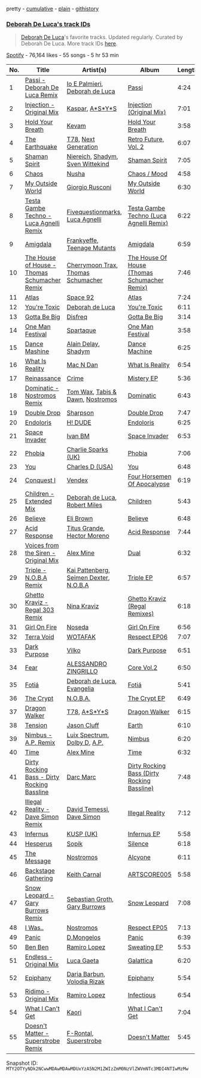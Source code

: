 pretty - [cumulative](/playlists/cumulative/37i9dQZF1DXdtTK5Bo0anL.md) - [plain](/playlists/plain/37i9dQZF1DXdtTK5Bo0anL) - [githistory](https://github.githistory.xyz/mackorone/spotify-playlist-archive/blob/main/playlists/plain/37i9dQZF1DXdtTK5Bo0anL)

### [Deborah De Luca's track IDs](https://open.spotify.com/playlist/37i9dQZF1DXdtTK5Bo0anL)

> <a href="spotify:artist:144HzhpLjcR9k37w5Ico9B">Deborah De Luca</a>'s favorite tracks\. Updated regularly\. Curated by Deborah De Luca\. More track IDs <a href="spotify:genre:track\_id">here</a>.

[Spotify](https://open.spotify.com/user/spotify) - 76,164 likes - 55 songs - 5 hr 53 min

| No. | Title | Artist(s) | Album | Length |
|---|---|---|---|---|
| 1 | [Passi \- Deborah De Luca Remix](https://open.spotify.com/track/2o7T9vBvuIupvPWRNNXsbx) | [Io E Palmieri](https://open.spotify.com/artist/0TCP7lmekWg7vkmKbYAWrK), [Deborah de Luca](https://open.spotify.com/artist/144HzhpLjcR9k37w5Ico9B) | [Passi](https://open.spotify.com/album/0NVmpIGsTmZrc8tzCQ90YF) | 4:24 |
| 2 | [Injection \- Original Mix](https://open.spotify.com/track/52nFiIeYWwY5IJRStcbbfj) | [Kaspar](https://open.spotify.com/artist/679xKCdF1dBRH0gGgZfcCC), [A\*S\*Y\*S](https://open.spotify.com/artist/4xfA60YoR4UbBxuOn9WXJq) | [Injection \(Original Mix\)](https://open.spotify.com/album/7tq0Eni5FK1nm27dqXGWyr) | 7:01 |
| 3 | [Hold Your Breath](https://open.spotify.com/track/45VM9CqBbTKedFwmdBvWyJ) | [Kevam](https://open.spotify.com/artist/5EDSel2phfxRoHJlrNDObG) | [Hold Your Breath](https://open.spotify.com/album/4li1vAeH0ri2c1VqsfVWZd) | 3:58 |
| 4 | [The Earthquake](https://open.spotify.com/track/3ciDWZzgNmtoDwrH3PkQ9f) | [T78](https://open.spotify.com/artist/5FgLkieOqGXPn01dnbJp9Z), [Next Generation](https://open.spotify.com/artist/5NJx1sueW2WhHBvyLmJ9j6) | [Retro Future, Vol\. 2](https://open.spotify.com/album/7khRIw5S8xtVXUf9EKBTvs) | 6:07 |
| 5 | [Shaman Spirit](https://open.spotify.com/track/38rn7XSegUlkT3mcb8BA0u) | [Niereich](https://open.spotify.com/artist/1qwho0JFtd5Pn2ixKKE389), [Shadym](https://open.spotify.com/artist/2FAcowReyHGYZZ0MIkjjOA), [Sven Wittekind](https://open.spotify.com/artist/1Xoao0EbCROD5MzC3iyyAD) | [Shaman Spirit](https://open.spotify.com/album/2qgWv8NcrJ6Qk6KJt3C5H9) | 7:05 |
| 6 | [Chaos](https://open.spotify.com/track/06KRptHG324nOGJCwp7seF) | [Nusha](https://open.spotify.com/artist/5jsGnMw1mnU4FfhhcXUR6Q) | [Chaos / Mood](https://open.spotify.com/album/0SsgDneHjZkThLV5JEYI6D) | 4:58 |
| 7 | [My Outside World](https://open.spotify.com/track/48ahWP9D1xyPsmZY0mz2n7) | [Giorgio Rusconi](https://open.spotify.com/artist/5CLei8cnoP3zSMj2xRS8Wl) | [My Outside World](https://open.spotify.com/album/57ttRZWsAQs0NWHBUAUOES) | 6:30 |
| 8 | [Testa Gambe Techno \- Luca Agnelli Remix](https://open.spotify.com/track/0Q7l8tbrJZ2Y9wIhR7DfHh) | [Fivequestionmarks](https://open.spotify.com/artist/2LuGWCQe0znzHPriNsi2bg), [Luca Agnelli](https://open.spotify.com/artist/4gF60Mys5KoWdQrf0bhRWq) | [Testa Gambe Techno \(Luca Agnelli Remix\)](https://open.spotify.com/album/34Oyghd8RkHIou4u36A9d0) | 6:22 |
| 9 | [Amigdala](https://open.spotify.com/track/2SSYP3kgfd3WQU2F5CuF3G) | [Frankyeffe](https://open.spotify.com/artist/1YeRLPqVEJIpa6jstdiD0O), [Teenage Mutants](https://open.spotify.com/artist/3IFgjVPT8yeB4UnJCWOpZA) | [Amigdala](https://open.spotify.com/album/1pT0i5maf1yNOLrDhfUfR9) | 6:59 |
| 10 | [The House of House \- Thomas Schumacher Remix](https://open.spotify.com/track/2CVSOypjAwshemh3be7TzY) | [Cherrymoon Trax](https://open.spotify.com/artist/61LAVgfVbkRLgNHEDveOyh), [Thomas Schumacher](https://open.spotify.com/artist/7KkV7dFoGEXr4M3fpb1FgD) | [The House Of House \(Thomas Schumacher Remix\)](https://open.spotify.com/album/6SGr7Mkb4shXC7h4RpyUvp) | 7:46 |
| 11 | [Atlas](https://open.spotify.com/track/2To1kKqcmGDu8clp3NuoQS) | [Space 92](https://open.spotify.com/artist/6TVdVlY6irsNPkMHT2HkfD) | [Atlas](https://open.spotify.com/album/2boSUQqYDxJ5zNJuLxdkhy) | 7:24 |
| 12 | [You're Toxic](https://open.spotify.com/track/5Ig2RPAPLrkAkFpyr8uAPj) | [Deborah de Luca](https://open.spotify.com/artist/144HzhpLjcR9k37w5Ico9B) | [You're Toxic](https://open.spotify.com/album/5xMufmAVskrZV4Llusco8r) | 6:11 |
| 13 | [Gotta Be Big](https://open.spotify.com/track/7cpYKw9EqeKiro8Wy4pBbV) | [Disfreq](https://open.spotify.com/artist/2r6S8dhE6TLxyYJndSd345) | [Gotta Be Big](https://open.spotify.com/album/6gxe86HXlBpnKb9CDirJBa) | 3:14 |
| 14 | [One Man Festival](https://open.spotify.com/track/6Wbm5TYek7SOQHxLAXnXks) | [Spartaque](https://open.spotify.com/artist/2OpUrUeIF1sqWHwSbMPNkB) | [One Man Festival](https://open.spotify.com/album/4D2HtwTrkP6wm48NLD47ka) | 3:58 |
| 15 | [Dance Mashine](https://open.spotify.com/track/1wQ394XLJAicSO2LJZQ3hD) | [Alain Delay](https://open.spotify.com/artist/2ikcS80kf0mQQ4VKRyH7aQ), [Shadym](https://open.spotify.com/artist/2FAcowReyHGYZZ0MIkjjOA) | [Dance Machine](https://open.spotify.com/album/6DG96gkKEPmc2tAuloaTmh) | 6:25 |
| 16 | [What Is Reality](https://open.spotify.com/track/6TIi8HpAB2kukQRVU53TJA) | [Mac N Dan](https://open.spotify.com/artist/5eHdxX1kJ07XQaZLFs8qHN) | [What Is Reality](https://open.spotify.com/album/6qQUu1vfhpAOwAy4dSobLS) | 6:54 |
| 17 | [Reinassance](https://open.spotify.com/track/44qJiqEWwO3t7zG7JrvfvT) | [Crime](https://open.spotify.com/artist/0HdLOHFK7sxiPJCFxhgtUE) | [Mistery EP](https://open.spotify.com/album/4IwhCLjk9U9fwIZmhB8E8w) | 5:36 |
| 18 | [Dominatic \- Nostromos Remix](https://open.spotify.com/track/0ZXm0Dfn6AAtycAZB9wIt1) | [Tom Wax](https://open.spotify.com/artist/1b0WGyps7QC5KqSSq57wXX), [Tabis & Dawn](https://open.spotify.com/artist/0vgSej2cAXX0YWWEtKXGmk), [Nostromos](https://open.spotify.com/artist/2ZqTIynjsje8Dux78PrTNC) | [Dominatic](https://open.spotify.com/album/3ULYpuHboP19yjfKL5FiJW) | 6:43 |
| 19 | [Double Drop](https://open.spotify.com/track/7rw05kd7N0QFvaFsCKciHg) | [Sharpson](https://open.spotify.com/artist/7I6YO6H42IV9BOqqqwvlpM) | [Double Drop](https://open.spotify.com/album/7MFYOlyenksr5vKGmfhlFR) | 7:47 |
| 20 | [Endoloris](https://open.spotify.com/track/42VtZr6X9bp0EXEqPC7iXd) | [H! DUDE](https://open.spotify.com/artist/7GxWB7GAZcYoGWOGgEpDxi) | [Endoloris](https://open.spotify.com/album/6tdHuJRmlLnJd7cRI2iz8U) | 6:25 |
| 21 | [Space Invader](https://open.spotify.com/track/4UTNUbxzHvlCKzKDHozM18) | [Ivan BM](https://open.spotify.com/artist/09oqePqZB0Q7dgGHS2zNhj) | [Space Invader](https://open.spotify.com/album/43zM7amnVBwsP7vYLWtGZ2) | 6:53 |
| 22 | [Phobia](https://open.spotify.com/track/7eM90uoqf1KVaSIGC4rSla) | [Charlie Sparks \(UK\)](https://open.spotify.com/artist/1lsjQdGrRe2D1nmvCVB7JZ) | [Phobia](https://open.spotify.com/album/6Wx7ncY0yg7Qdh7aYNv2nR) | 7:06 |
| 23 | [You](https://open.spotify.com/track/5lvLiD5JeZuYdY1qIdrv5P) | [Charles D \(USA\)](https://open.spotify.com/artist/4JM9MtRRutmQVooyHnFTD1) | [You](https://open.spotify.com/album/1iBmmpiZ69uD1841dh6bMx) | 6:48 |
| 24 | [Conquest I](https://open.spotify.com/track/3nINLFNxgP3ZoMgxwlGwal) | [Vendex](https://open.spotify.com/artist/2kqP3BXfLgo74OpfoC9cf7) | [Four Horsemen Of Apocalypse](https://open.spotify.com/album/14igFaG5lsaDYtGzsxib9l) | 6:19 |
| 25 | [Children \- Extended Mix](https://open.spotify.com/track/6n0QH2FVS1hTvfho6xYpuP) | [Deborah de Luca](https://open.spotify.com/artist/144HzhpLjcR9k37w5Ico9B), [Robert Miles](https://open.spotify.com/artist/2YVF0Ou5zIc4mpgtLIlGN0) | [Children](https://open.spotify.com/album/4pAD0l5icphM5TC1A4q8Yn) | 5:43 |
| 26 | [Believe](https://open.spotify.com/track/40up5wCfwQXTDXyE18hJbJ) | [Eli Brown](https://open.spotify.com/artist/5lVNSw2GPci8kebrAQpZqU) | [Believe](https://open.spotify.com/album/3vUbTHFU39OGMaJ3VGD98N) | 6:48 |
| 27 | [Acid Response](https://open.spotify.com/track/2pJdkRL6Q9TRni6YaYz0kg) | [Titus Grande](https://open.spotify.com/artist/1PNz09HZskTbthPb7gX5NK), [Hector Moreno](https://open.spotify.com/artist/2uNA8ThXaOGLz052EFBFFu) | [Acid Response](https://open.spotify.com/album/3T9Y2sBi23BBBcOP8RgUqj) | 7:44 |
| 28 | [Voices from the Siren \- Original Mix](https://open.spotify.com/track/0EV0ax5eT0xn0Lit589CC2) | [Alex Mine](https://open.spotify.com/artist/2YHY56NgYbqvsB9JkYCRgg) | [Dual](https://open.spotify.com/album/6xbDw5emrG9Qa6iKaxT1xY) | 6:32 |
| 29 | [Triple \- N.O.B.A Remix](https://open.spotify.com/track/195OIlSiK6qz3WYXPpzq47) | [Kai Pattenberg](https://open.spotify.com/artist/1qvWMKPHaTsdvqPplQw5FE), [Seimen Dexter](https://open.spotify.com/artist/6gORyXUlzzV0ILh1tP2ik9), [N.O.B.A](https://open.spotify.com/artist/5MIr8QoqIu4PfJayaNTjb8) | [Triple EP](https://open.spotify.com/album/5VdNGmBdnUyOlE7T4vjVyj) | 6:57 |
| 30 | [Ghetto Kraviz \- Regal 303 Remix](https://open.spotify.com/track/09wQ63NTf2X7ZDqwVA2wew) | [Nina Kraviz](https://open.spotify.com/artist/1oZmFNkGAT93yD1xX4vTRE) | [Ghetto Kraviz \(Regal Remixes\)](https://open.spotify.com/album/7hJD2fFJMKkUHwk2FeMIFy) | 6:18 |
| 31 | [Girl On Fire](https://open.spotify.com/track/0miZWwGhLgPZQ1DpSqcfqf) | [Noseda](https://open.spotify.com/artist/5U0m1KllwbxaS29ye9S4GT) | [Girl On Fire](https://open.spotify.com/album/07JSW8mEIELuhzhP1rrK3D) | 6:56 |
| 32 | [Terra Void](https://open.spotify.com/track/5uiUoZFnlnMKGofYIAX4BP) | [WOTAFAK](https://open.spotify.com/artist/1ySM0bCBaKb5CNzcYA9nt5) | [Respect EP06](https://open.spotify.com/album/6VRyossDYxl7SHTuPRucAf) | 7:07 |
| 33 | [Dark Purpose](https://open.spotify.com/track/4ZJTVIifqN0C32GvqUX0di) | [Vilko](https://open.spotify.com/artist/3MjXwBKyGc9JfarPpr6z3R) | [Dark Purpose](https://open.spotify.com/album/7IH38ou7BeIO5r9nrMTFAW) | 6:51 |
| 34 | [Fear](https://open.spotify.com/track/1S71O8o7l95AeBvaPf7Oyq) | [ALESSANDRO ZINGRILLO](https://open.spotify.com/artist/4iqbznERfYCNzrfaaCYTuV) | [Core Vol.2](https://open.spotify.com/album/4U6Du7h0fx75GHuI5Pp4q2) | 6:50 |
| 35 | [Fotiá](https://open.spotify.com/track/308fWDsLJyjKcxwNa1kpJm) | [Deborah de Luca](https://open.spotify.com/artist/144HzhpLjcR9k37w5Ico9B), [Evangelia](https://open.spotify.com/artist/3J7SI1JrZt43ZBlH24IqCK) | [Fotiá](https://open.spotify.com/album/60TuIAtdUIm9xHPbUcrxAq) | 5:41 |
| 36 | [The Crypt](https://open.spotify.com/track/4rG2qY9PSZjXGcxQr83FsD) | [N.O.B.A.](https://open.spotify.com/artist/32pWRkoeKvi6b5kfinvh8V) | [The Crypt EP](https://open.spotify.com/album/5qmwgd8Tc7n63XTN73aoMy) | 6:49 |
| 37 | [Dragon Walker](https://open.spotify.com/track/3Lfhmy92Xzb034LuFPN6Vb) | [T78](https://open.spotify.com/artist/5FgLkieOqGXPn01dnbJp9Z), [A\*S\*Y\*S](https://open.spotify.com/artist/4xfA60YoR4UbBxuOn9WXJq) | [Dragon Walker](https://open.spotify.com/album/0l6YLOffGDYsuKQ2YJhW9m) | 6:15 |
| 38 | [Tension](https://open.spotify.com/track/4lcQi1YPFQErVeeRAkncNg) | [Jason Cluff](https://open.spotify.com/artist/0iMPKPxLPyTSCdKucTRaDK) | [Earth](https://open.spotify.com/album/39bax40HHcCKiTR6F2x5ZJ) | 6:10 |
| 39 | [Nimbus \- A.P\. Remix](https://open.spotify.com/track/2b5s7Vh0hlSMxEEJx42SEG) | [Luix Spectrum](https://open.spotify.com/artist/16HVJhieSozP2niHN096b1), [Dolby D](https://open.spotify.com/artist/5jzdaXegDShKGMf5DqyZoG), [A.P.](https://open.spotify.com/artist/2CDW0Jl4tv5lKunTPozN3k) | [Nimbus](https://open.spotify.com/album/1s5r4sqHtxBQ2b2e0UIp4q) | 6:20 |
| 40 | [Time](https://open.spotify.com/track/53mD7FagCvKItHTab2njpL) | [Alex Mine](https://open.spotify.com/artist/2YHY56NgYbqvsB9JkYCRgg) | [Time](https://open.spotify.com/album/55k5pUzNQ1vqMVR8DA2RC7) | 6:32 |
| 41 | [Dirty Rocking Bass \- Dirty Rocking Bassline](https://open.spotify.com/track/2uRQ2FSIVDxur5UdgaiHqC) | [Darc Marc](https://open.spotify.com/artist/0HSqMvvs8x0zcAZ52KsnXj) | [Dirty Rocking Bass \(Dirty Rocking Bassline\)](https://open.spotify.com/album/6OzSApsQYqMPz2HsxIANEf) | 7:48 |
| 42 | [Illegal Reality \- Dave Simon Remix](https://open.spotify.com/track/0sLnHSi5x6UTix4gtqbnpK) | [David Temessi](https://open.spotify.com/artist/0SH8Lcl8vQXfyIDVRGSRwP), [Dave Simon](https://open.spotify.com/artist/3A5edxN1fbde5jA7ixFPX5) | [Illegal Reality](https://open.spotify.com/album/06lcRSfLKk1nt7dY5l2hmL) | 7:12 |
| 43 | [Infernus](https://open.spotify.com/track/7d1pqGWcc4ryF7sdjBSfIl) | [KUSP \(UK\)](https://open.spotify.com/artist/5sjjcq9N1GGXM0TuxYNy83) | [Infernus EP](https://open.spotify.com/album/5yqLTVl7e44hh1NXPMPKQc) | 5:58 |
| 44 | [Hesperus](https://open.spotify.com/track/3jYb3HH8GJqzhyto99jvJC) | [Sopik](https://open.spotify.com/artist/0uiVxrM68v5NoVFPQshjtm) | [Silence](https://open.spotify.com/album/0nMSZVMASrZKS6xpIftJFw) | 6:18 |
| 45 | [The Message](https://open.spotify.com/track/6r06t0UfYpXGmKmpsx6kEG) | [Nostromos](https://open.spotify.com/artist/2ZqTIynjsje8Dux78PrTNC) | [Alcyone](https://open.spotify.com/album/6JTDgjrBHQ4UXERzPMCC0P) | 6:11 |
| 46 | [Backstage Gathering](https://open.spotify.com/track/7BVvGJKgFhFbi5U7fjlcmw) | [Keith Carnal](https://open.spotify.com/artist/4HNCzIxBPQkpeNjnqW7NRD) | [ARTSCORE005](https://open.spotify.com/album/0S8xEmDyYaJji6smqARibk) | 5:58 |
| 47 | [Snow Leopard \- Gary Burrows Remix](https://open.spotify.com/track/4iXHIVG5ldUug1Cz9smd0B) | [Sebastian Groth](https://open.spotify.com/artist/0xlK07mheExxQrQZ1aNHcJ), [Gary Burrows](https://open.spotify.com/artist/7g4gebdPslleCHko2QBpW3) | [Snow Leopard](https://open.spotify.com/album/0snO2EAYHt70ErRGOoh5wO) | 7:08 |
| 48 | [I Was..](https://open.spotify.com/track/23mNAZg0lPDY2BUXjwQeB0) | [Nostromos](https://open.spotify.com/artist/2ZqTIynjsje8Dux78PrTNC) | [Respect EP05](https://open.spotify.com/album/6sxwSlgRHw9UNYu0s7ys4F) | 7:13 |
| 49 | [Panic](https://open.spotify.com/track/04LpIWG3EomsL2ogHSya5A) | [D.Mongelos](https://open.spotify.com/artist/6w7LU9tgfzLSuVHEgG5nvy) | [Panic](https://open.spotify.com/album/40dmgEw8LCZjySlUweYiOE) | 6:39 |
| 50 | [Ben Ben](https://open.spotify.com/track/694amajL6sU0lhKwPBeqAt) | [Ramiro Lopez](https://open.spotify.com/artist/3jYkj7h3rgKs5irWBPxjrr) | [Sweating EP](https://open.spotify.com/album/6qM2VNxiy4i3fFqm9MuCCc) | 5:53 |
| 51 | [Endless \- Original Mix](https://open.spotify.com/track/7fvVyrd6FapcmUGOMwQvRR) | [Luca Gaeta](https://open.spotify.com/artist/5NIiLHMZs0Etu1Cm4UtOoE) | [Galattica](https://open.spotify.com/album/0xmSvogtxUCqvOXHeVqrf2) | 6:20 |
| 52 | [Epiphany](https://open.spotify.com/track/3BlrsR0e54ZvK5LQ9hEefr) | [Daria Barbun](https://open.spotify.com/artist/7ycTRfdH6yIxSgtkv3uD4W), [Volodia Rizak](https://open.spotify.com/artist/5LgbNZHp2DHBhL9AYPGTdt) | [Epiphany](https://open.spotify.com/album/6VmnxLBFpeWwcAWcJVoSK9) | 5:54 |
| 53 | [Ridimo \- Original Mix](https://open.spotify.com/track/1R3OwF7JSx6zWuocRxbbmT) | [Ramiro Lopez](https://open.spotify.com/artist/3jYkj7h3rgKs5irWBPxjrr) | [Infectious](https://open.spotify.com/album/5oAlOC2rYdeNxt0uE5PR8F) | 6:54 |
| 54 | [What I Can't Get](https://open.spotify.com/track/7qZn6L03Br1pwag6Jj4NMV) | [Kaori](https://open.spotify.com/artist/5ALdinS18piQUMxF2M3d63) | [What I Can't Get](https://open.spotify.com/album/17bM89QgFVBme1HjISYUtr) | 7:04 |
| 55 | [Doesn't Matter \- Superstrobe Remix](https://open.spotify.com/track/21wa2RNbfqJxy6zNzvGIAE) | [F\-Rontal](https://open.spotify.com/artist/7xcEuNcEPzlYUuAKyqfJMS), [Superstrobe](https://open.spotify.com/artist/7rbWK7Usi7mOfrigaWHD6d) | [Doesn't Matter](https://open.spotify.com/album/0JFGHdiqichONYBqSkbrAv) | 5:45 |

Snapshot ID: `MTY2OTYyNDk2NCwwMDAwMDAwMDUxYzA5N2M1ZWIzZmM0NzVlZWVmNTc3MDI4NTIwMzMw`
